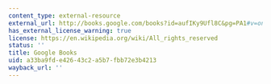 ```yaml
---
content_type: external-resource
external_url: http://books.google.com/books?id=aufIKy9Ufl8C&pg=PA1#v=onepage
has_external_license_warning: true
license: https://en.wikipedia.org/wiki/All_rights_reserved
status: ''
title: Google Books
uid: a33ba9fd-e426-43c2-a5b7-fbb72e3b4213
wayback_url: ''
---
```

